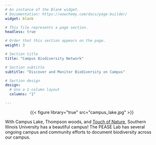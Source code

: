 ```yaml
---
# An instance of the Blank widget.
# Documentation: https://wowchemy.com/docs/page-builder/
widget: blank

# This file represents a page section.
headless: true

# Order that this section appears on the page.
weight: 3

# Section title
title: "Campus Biodiversity Network"

# Section subtitle
subtitle: "Discover and Monitor Biodiversity on Campus"

# Section design
design:
  # Use a 1-column layout
  columns: "1"

---
```

<p style="text-align: center;"> {{< figure library="true" src="campus_lake.jpg" >}} </p>

With Campus Lake, Thompson woods, and [Touch of Nature](https://ton.siu.edu/), Southern Illinois University has a beautiful campus! The PEASE Lab has several ongoing campus and community efforts to document biodiversity across our campus. 